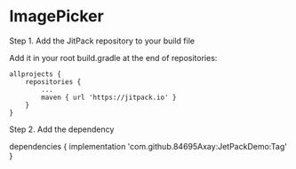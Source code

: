 # ImagePicker

Step 1. Add the JitPack repository to your build file

Add it in your root build.gradle at the end of repositories:

	allprojects {
		repositories {
			...
			maven { url 'https://jitpack.io' }
		}
	}
  
Step 2. Add the dependency

  dependencies {
	        implementation 'com.github.84695Axay:JetPackDemo:Tag'
	}
